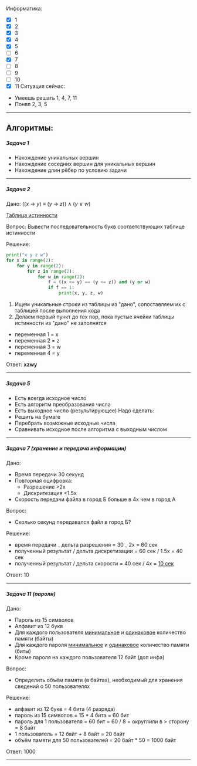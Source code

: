 Информатика:

- [x] 1
- [x] 2
- [x] 3
- [x] 4
- [x] 5
- [ ] 6
- [x] 7
- [ ] 8
- [ ] 9
- [ ] 10
- [x] 11
      Ситуация сейчас:
- Умеешь решать 1, 4, 7, 11
- Понял 2, 3, 5

---

## Алгоритмы:

##### Задача 1

- Нахождение уникальных вершин
- Нахождение соседних вершин для уникальных вершин
- Нахождение длин рёбер по условию задачи

---

##### Задача 2
Дано:
((_x_ → _y_) ≡ (_y_ → _z_)) ∧ (_y_ ∨ _w_)

[Таблица истинности](attachments/20250412191005.png)

Вопрос:
Вывести последовательность букв соответствующих таблице истинности

Решение:
```python
print("x y z w")
for x in range(2):
	for y in range(2):
		for z in range(2):
			for w in range(2):
				f = ((x <= y) == (y <= z)) and (y or w)
				if f == 1:
					print(x, y, z, w)
```
1. Ищем уникальные строки из таблицы из "дано", сопоставляем их с таблицей после выполнения кода
2. Делаем первый пункт до тех пор, пока пустые ячейки таблицы истинности из "дано" не заполнятся
- переменная 1 = x
- переменная 2 = z
- переменная 3 = w
- переменная 4 = y

Ответ: **xzwy**

---

##### Задача 5

- Есть всегда исходное число
- Есть алгоритм преобразования числа
- Есть выходное число (результирующее)
  Надо сделать:
- Решить на бумаге
- Перебрать возможные исходные числа
- Сравнивать исходное после алгоритма с выходным числом

---

##### Задача 7 (хранение и передача информации)

Дано:
- Время передачи 30 секунд
- Повторная оцифровка:
  - Разрешение >2х
  - Дискритезация <1.5x
- Скорость передачи файла в город Б больше в 4х чем в город А

Вопрос:
- Сколько секунд передавался файл в город Б?

Решение:
- время передачи _ дельта разрешения = 30 _ 2x = 60 сек
- полученный результат / дельта дискретизации = 60 сек / 1.5x = 40 сек
- полученный результат / дельта скорости = 40 сек / 4x = <u>10 сек</u>

Ответ: 10

---

##### Задача 11 (пароли)

Дано:
- Пароль из 15 символов
- Алфавит из 12 букв
- Для каждого пользователя <u>минимальное</u> и <u>одинаковое</u> количество памяти (байты)
- Для каждого пароля <u>минимальное</u> и <u>одинаковое</u> количество памяти (биты)
- Кроме пароля на каждого пользователя 12 байт (доп инфа)

Вопрос:
- Определить объём памяти (в байтах), необходимый для хранения сведений о 50 пользователях

Решение:
- алфавит из 12 букв = 4 бита (4 разряда)
- пароль из 15 символов = 15 \* 4 бита = 60 бит
- пароль для 1 пользователя = 60 бит = 60 / 8 = округлили в > сторону = 8 байт
- 1 пользователь = 12 байт + 8 байт = 20 байт
- объём памяти для 50 пользователей = 20 байт \* 50 = 1000 байт

Ответ: 1000

---
